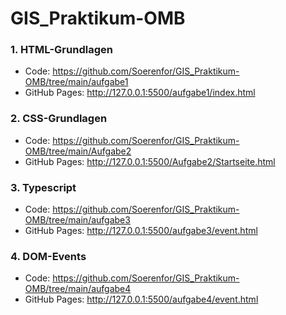 # GIS_Praktikum-OMB
### **1. HTML-Grundlagen**
 * Code: https://github.com/Soerenfor/GIS_Praktikum-OMB/tree/main/aufgabe1
 * GitHub Pages: http://127.0.0.1:5500/aufgabe1/index.html

### **2. CSS-Grundlagen**
 * Code: https://github.com/Soerenfor/GIS_Praktikum-OMB/tree/main/Aufgabe2 
 * GitHub Pages: http://127.0.0.1:5500/Aufgabe2/Startseite.html

### **3. Typescript**
 * Code: https://github.com/Soerenfor/GIS_Praktikum-OMB/tree/main/aufgabe3
 * GitHub Pages: http://127.0.0.1:5500/aufgabe3/event.html

### **4. DOM-Events**
 * Code: https://github.com/Soerenfor/GIS_Praktikum-OMB/tree/main/aufgabe4
 * GitHub Pages: http://127.0.0.1:5500/aufgabe4/event.html
